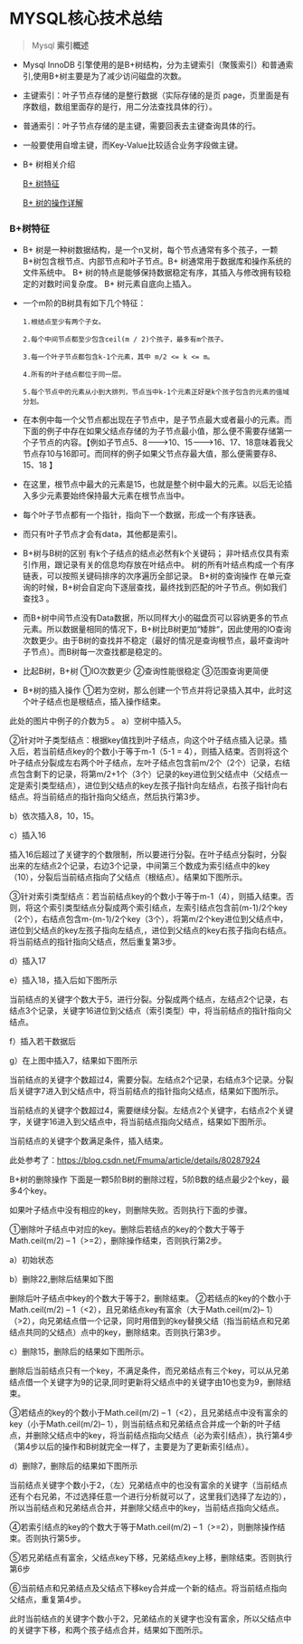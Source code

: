 # MYSQL核心技术总结


> Mysql **索引概述**

- Mysql InnoDB 引擎使用的是B+树结构，分为主键索引（聚簇索引）和普通索引,使用B+树主要是为了减少访问磁盘的次数。

- 主键索引：叶子节点存储的是整行数据（实际存储的是页 page，页里面是有序数组，数组里面存的是行，用二分法查找具体的行）。

- 普通索引：叶子节点存储的是主键，需要回表去主键查询具体的行。

- 一般要使用自增主键，而Key-Value比较适合业务字段做主键。


- B+ 树相关介绍

  [B+ 树特征](https://www.jianshu.com/p/71700a464e97)

  [B+ 树的操作详解](https://blog.csdn.net/Fmuma/article/details/80287924)

### B+树特征

- B+ 树是一种树数据结构，是一个n叉树，每个节点通常有多个孩子，一颗B+树包含根节点、内部节点和叶子节点。B+ 树通常用于数据库和操作系统的文件系统中。 B+ 树的特点是能够保持数据稳定有序，其插入与修改拥有较稳定的对数时间复杂度。 B+ 树元素自底向上插入。

- 一个m阶的B树具有如下几个特征：

      1.根结点至少有两个子女。

      2.每个中间节点都至少包含ceil(m / 2)个孩子，最多有m个孩子。

      3.每一个叶子节点都包含k-1个元素，其中 m/2 <= k <= m。

      4.所有的叶子结点都位于同一层。

      5.每个节点中的元素从小到大排列，节点当中k-1个元素正好是k个孩子包含的元素的值域分划。


- 在本例中每一个父节点都出现在子节点中，是子节点最大或者最小的元素。而下面的例子中存在如果父结点存储的为子节点最小值，那么便不需要存储第一个子节点的内容。【例如子节点5、8--->10、15--->16、17、18意味着我父节点存10与16即可。而同样的例子如果父节点存最大值，那么便需要存8、15、18 】

- 在这里，根节点中最大的元素是15，也就是整个树中最大的元素。以后无论插入多少元素要始终保持最大元素在根节点当中。

- 每个叶子节点都有一个指针，指向下一个数据，形成一个有序链表。


- 而只有叶子节点才会有data，其他都是索引。

- B+树与B树的区别
  有k个子结点的结点必然有k个关键码；
  非叶结点仅具有索引作用，跟记录有关的信息均存放在叶结点中。
  树的所有叶结点构成一个有序链表，可以按照关键码排序的次序遍历全部记录。
  B+树的查询操作
  在单元查询的时候，B+树会自定向下逐层查找，最终找到匹配的叶子节点。例如我们查找3 。


- 而B+树中间节点没有Data数据，所以同样大小的磁盘页可以容纳更多的节点元素。所以数据量相同的情况下，B+树比B树更加“矮胖“，因此使用的IO查询次数更少。由于B树的查找并不稳定（最好的情况是查询根节点，最坏查询叶子节点）。而B树每一次查找都是稳定的。

- 比起B树，B+树 ①IO次数更少 ②查询性能很稳定 ③范围查询更简便

- B+树的插入操作
①若为空树，那么创建一个节点并将记录插入其中，此时这个叶子结点也是根结点，插入操作结束。

此处的图片中例子的介数为5 。
a）空树中插入5。

②针对叶子类型结点：根据key值找到叶子结点，向这个叶子结点插入记录。插入后，若当前结点key的个数小于等于m-1（5-1 = 4），则插入结束。否则将这个叶子结点分裂成左右两个叶子结点，左叶子结点包含前m/2个（2个）记录，右结点包含剩下的记录，将第m/2+1个（3个）记录的key进位到父结点中（父结点一定是索引类型结点），进位到父结点的key左孩子指针向左结点，右孩子指针向右结点。将当前结点的指针指向父结点，然后执行第3步。

b）依次插入8，10，15。


c）插入16


插入16后超过了关键字的个数限制，所以要进行分裂。在叶子结点分裂时，分裂出来的左结点2个记录，右边3个记录，中间第三个数成为索引结点中的key（10），分裂后当前结点指向了父结点（根结点）。结果如下图所示。


③针对索引类型结点：若当前结点key的个数小于等于m-1（4），则插入结束。否则，将这个索引类型结点分裂成两个索引结点，左索引结点包含前(m-1)/2个key（2个），右结点包含m-(m-1)/2个key（3个），将第m/2个key进位到父结点中，进位到父结点的key左孩子指向左结点,，进位到父结点的key右孩子指向右结点。将当前结点的指针指向父结点，然后重复第3步。

d）插入17


e）插入18，插入后如下图所示


当前结点的关键字个数大于5，进行分裂。分裂成两个结点，左结点2个记录，右结点3个记录，关键字16进位到父结点（索引类型）中，将当前结点的指针指向父结点。


f）插入若干数据后



g）在上图中插入7，结果如下图所示


当前结点的关键字个数超过4，需要分裂。左结点2个记录，右结点3个记录。分裂后关键字7进入到父结点中，将当前结点的指针指向父结点，结果如下图所示。


当前结点的关键字个数超过4，需要继续分裂。左结点2个关键字，右结点2个关键字，关键字16进入到父结点中，将当前结点指向父结点，结果如下图所示。


当前结点的关键字个数满足条件，插入结束。

此处参考了：https://blog.csdn.net/Fmuma/article/details/80287924

B+树的删除操作
下面是一颗5阶B树的删除过程，5阶B数的结点最少2个key，最多4个key。

如果叶子结点中没有相应的key，则删除失败。否则执行下面的步骤。

①删除叶子结点中对应的key。删除后若结点的key的个数大于等于Math.ceil(m/2) – 1（>=2），删除操作结束，否则执行第2步。

a）初始状态


b）删除22,删除后结果如下图



删除后叶子结点中key的个数大于等于2，删除结束。
②若结点的key的个数小于Math.ceil(m/2) – 1（<2），且兄弟结点key有富余（大于Math.ceil(m/2)– 1）（>2），向兄弟结点借一个记录，同时用借到的key替换父结（指当前结点和兄弟结点共同的父结点）点中的key，删除结束。否则执行第3步。

c）删除15，删除后的结果如下图所示。



删除后当前结点只有一个key，不满足条件，而兄弟结点有三个key，可以从兄弟结点借一个关键字为9的记录,同时更新将父结点中的关键字由10也变为9，删除结束。

③若结点的key的个数小于Math.ceil(m/2) – 1（<2），且兄弟结点中没有富余的key（小于Math.ceil(m/2)– 1），则当前结点和兄弟结点合并成一个新的叶子结点，并删除父结点中的key，将当前结点指向父结点（必为索引结点），执行第4步（第4步以后的操作和B树就完全一样了，主要是为了更新索引结点）。

d）删除7，删除后的结果如下图所示



当前结点关键字个数小于2，（左）兄弟结点中的也没有富余的关键字（当前结点还有个右兄弟，不过选择任意一个进行分析就可以了，这里我们选择了左边的），所以当前结点和兄弟结点合并，并删除父结点中的key，当前结点指向父结点。

④若索引结点的key的个数大于等于Math.ceil(m/2) – 1（>=2），则删除操作结束。否则执行第5步。

⑤若兄弟结点有富余，父结点key下移，兄弟结点key上移，删除结束。否则执行第6步

⑥当前结点和兄弟结点及父结点下移key合并成一个新的结点。将当前结点指向父结点，重复第4步。

此时当前结点的关键字个数小于2，兄弟结点的关键字也没有富余，所以父结点中的关键字下移，和两个孩子结点合并，结果如下图所示。
